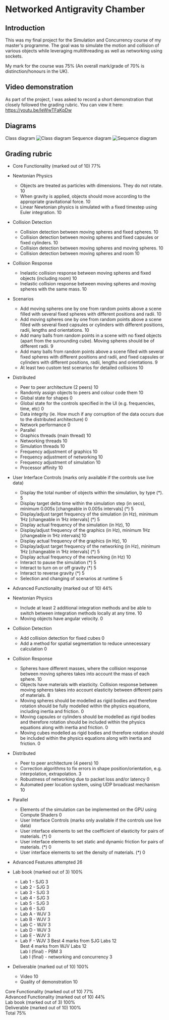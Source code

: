 # Networked Antigravity Chamber
## Introduction
This was my final project for the Simulation and Concurrency course of my master's programme. The goal was to simulate the motion and collision of various objects while leveraging multithreading as well as networking using sockets.

My mark for the course was 75% (An overall mark/grade of 70% is distinction/honours in the UK).
## Video demonstration 
As part of the project, I was asked to record a short demonstration that closely followed the grading rubric. You can view it here: https://youtu.be/IeWwTFaKpDw

## Diagrams
Class diagram
![Class diagram](https://github.com/user-attachments/assets/ecbd7590-9df2-4c15-8535-cd21ef35d2ca)
Sequence diagram
![Sequence diagram](https://github.com/user-attachments/assets/f78261f0-d474-40d3-96ca-9c2e01de460a)
## Grading rubric
* Core Functionality (marked out of 10)	77%
* Newtonian Physics
    - Objects are treated as particles with dimensions. They do not rotate.	10  
    - When gravity is applied, objects should move according to the appropriate gravitational force.	10  
    - Linear Newtonian physics is simulated with a fixed timestep using Euler integration.	10  
* Collision Detection	   
    - Collision detection between moving spheres and fixed spheres.	10  
    - Collision detection between moving spheres and fixed capsules or fixed cylinders.	10  
    - Collision detection between moving spheres and moving spheres.	10  
    - Collision detection between moving spheres and room	10  
* Collision Response	   
    - Inelastic collision response between moving spheres and fixed objects (including room)	10  
    - Inelastic collision response between moving spheres and moving spheres with the same mass.	10
* Scenarios
    - Add moving spheres one by one from random points above a scene filled with several fixed spheres with different positions and radii.	10  
    - Add moving spheres one by one from random points above a scene filled with several fixed capsules or cylinders with different positions, radii, lengths and orientations.	10  
    - Add many balls from random points in a scene with no fixed objects (apart from the surrounding cube). Moving spheres should be of different radii.	9  
    - Add many balls from random points above a scene filled with several fixed spheres with different positions and radii, and fixed capsules or cylinders with different positions, radii, lengths and orientations. 9
    - At least two custom test scenarios for detailed collisions	10  
* Distributed	   
    - Peer to peer architecture (2 peers)	10  
    - Randomly assign objects to peers and colour code them	10  
    - Global state for shapes	0  
    - Global state for the controls specified in the UI (e.g. frequencies, time, etc)	0  
    - Data integrity (ie. How much if any corruption of the data occurs due to the distributed architecture)	0  
    - Network performance	0  
    - Parallel	   
    - Graphics threads (main thread)	10  
    - Networking threads	10  
    - Simulation threads	10  
    - Frequency adjustment of graphics	10  
    - Frequency adjustment of networking	10  
    - Frequency adjustment of simulation	10  
    - Processor affinity	10  
* User Interface Controls (marks only available if the controls use live data)	   
    - Display the total number of objects within the simulation, by type (\*).	5  
    - Display target delta time within the simulation step (in secs), minimum 0.005s [changeable in 0.005s intervals] (\*)	5  
    - Display/adjust target frequency of the simulation (in Hz), minimum 1Hz [changeable in 1Hz intervals] (\*)	5  
    - Display actual frequency of the simulation (in Hz),	10  
    - Display/adjust frequency of the graphics (in Hz), minimum 1Hz [changeable in 1Hz intervals]	10  
    - Display actual frequency of the graphics (in Hz),	10  
    - Display/adjust target frequency of the networking (in Hz), minimum 1Hz [changeable in 1Hz intervals] (\*)	5  
    - Display actual frequency of the networking (in Hz)	10  
    - Interact to pause the simulation (\*)	5  
    - Interact to turn on or off gravity (\*)	5  
    - Interact to reverse gravity (\*)	5  
    - Selection and changing of scenarios at runtime	5  
 	 
* Advanced Functionality (marked out of 10)	44%  
* Newtonian Physics	   
    - Include at least 2 additional integration methods and be able to switch between integration methods locally at any time.	10  
    - Moving objects have angular velocity.	0  
* Collision Detection	   
    - Add collision detection for fixed cubes	0  
    - Add a method for spatial segmentation to reduce unnecessary calculation	0  
* Collision Response	   
    - Spheres have different masses, where the collision response between moving spheres takes into account the mass of each sphere.	10  
    - Objects have materials with elasticity. Collision response between moving spheres takes into account elasticity between different pairs of materials.	8  
    - Moving spheres should be modelled as rigid bodies and therefore rotation should be fully modelled within the physics equations, including inertia and friction.	0  
    - Moving capsules or cylinders should be modelled as rigid bodies and therefore rotation should be included within the physics equations along with inertia and friction.	0  
    - Moving cubes modelled as rigid bodies and therefore rotation should be included within the physics equations along with inertia and friction.	0  
* Distributed	   
    - Peer to peer architecture (4 peers)	10  
    - Correction algorithms to fix errors in shape position/orientation, e.g. interpolation, extrapolation.	3  
    - Robustness of networking due to packet loss and/or latency	0  
    - Automated peer location system, using UDP broadcast mechanism	10  
* Parallel	   
    - Elements of the simulation can be implemented on the GPU using Compute Shaders	0  
    - User Interface Controls (marks only available if the controls use live data)	   
    - User interface elements to set the coefficient of elasticity for pairs of materials. (\*)	0  
    - User interface elements to set static and dynamic friction for pairs of materials. (\*)	0  
    - User interface elements to set the density of materials. (\*)	0  
* Advanced Features attempted	26  
 	 
* Lab book (marked out of 3)	100%  
    - Lab 1 - SJG	3  
    - Lab 2 - SJG	3  
    - Lab 3 - SJG	3  
    - Lab 4 - SJG	3  
    - Lab 5 - SJG	3  
    - Lab 6 - SJG	   
    - Lab A - WJV	3  
    - Lab B - WJV	3  
    - Lab C - WJV	3  
    - Lab D - WJV	3  
    - Lab E - WJV	3  
    - Lab F - WJV	3
Best 4 marks from SJG Labs	12  
Best 4 marks from WJV Labs	12  
Lab I (final) - PBM	3  
Lab I (final) - networking and concurrency	3   	 
* Deliverable (marked out of 10)	100%  
    - Video	10  
    - Quality of demonstration	10

Core Functionality (marked out of 10)	77%  
Advanced Functionality (marked out of 10)	44%  
Lab book (marked out of 3)	100%  
Deliverable (marked out of 10)	100%  
Total	75%
